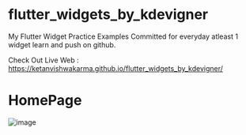 # flutter_widgets_by_kdevigner

My Flutter Widget Practice Examples Committed for everyday atleast 1 widget learn and push on github.

Check Out Live Web : https://ketanvishwakarma.github.io/flutter_widgets_by_kdevigner/

# HomePage
![image](https://user-images.githubusercontent.com/42869168/135733061-aa9465a5-ee90-4d20-a7cb-f0aaac17b9d3.png)

